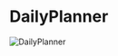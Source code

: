 # DailyPlanner

![DailyPlanner](https://github.com/GittyHarsha/DailyPlanner/assets/96897754/1ebde2f7-5ec7-42cb-a4ce-f6e03a1ce8b4)

